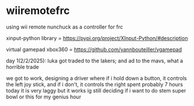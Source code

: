 # wiiremotefrc
using wii remote nunchuck as a controller for frc

xinput-python library = https://pypi.org/project/XInput-Python/#description

virtual gamepad xbox360 = https://github.com/yannbouteiller/vgamepad

day 1(2/2/2025):
luka got traded to the lakers; and ad to the mavs, what a horrible trade

we got to work, designing a driver where if i hold down a button, it controls the left joy stick, and if i don't, it controls the right
spent probably 7 hours today
it is very laggy but it works ig
still deciding if i want to do stem super bowl or this for my genius hour


